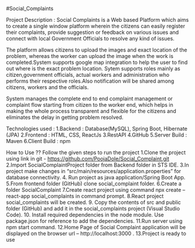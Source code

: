 #Social_Complaints

Project Description :
Social Complaints is a Web based Platform which aims to create a single window platform wherein the citizens can easily register their complaints, provide suggestion or feedback on various issues and connect with local Government Officials to resolve any kind of issues.

The platform allows citizens to upload the images and exact location of the problem, whereas the worker can upload the image when
the work is completed.System supports google map integration to help the user to find out where is the exact problem location.
Sytem supports roles mainly as citizen,government officials, actual workers and administration who performs their respective roles.Also notification will be shared among citizens, workers and the officials.

System manages the complete end to end complaint management or complaint flow starting from citizen to the worker end, which 
helps  in making the whole process transparent and flexible for the citizens and eliminates the delay in getting problem resolved.

Technologies used :
1.Backend : Database(MySQL), Spring Boot, Hibernate (JPA)
2.Frontend : HTML, CSS, ReactJs
3.RestAPI
4.GitHub
5.Server Build : Maven
6.Client Build : npm

How to Use ??
Follow the given steps to run the project
1.Clone the project using link in git - https://github.com/PoojaDole/Social_Complaint.git
2.Import SocialComplaintProject folder from Backend folder in STS IDE.
3.In project make changes in “src/main/resources/application.properties”  for database connectivity.
4. Run project as java application/Spring Boot App.
5.From frontend folder (GitHub) clone social_complaint folder.
6.Create a folder SocialComplaint
7.Create react project using command npx create – react-app social_complaints in command prompt.
8.React project social_complaints will be created.
9. Copy the contents of src and public folder (GitHub) and  add it in the social_complaints project (Visual Studio Code).
10. Install required dependencies in the node module. Use package.json for reference to add the dependencies.
11.Run server using npm start command.
12.Home Page of Social Complaint application will be displayed on the browser url – http://localhost:3000 .
13.Project is ready to use


